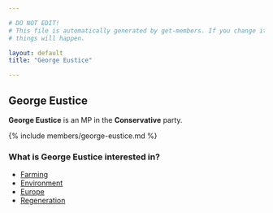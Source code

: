 ```yaml
---

# DO NOT EDIT!
# This file is automatically generated by get-members. If you change it, bad
# things will happen.

layout: default
title: "George Eustice"

---
```


## George Eustice

**George Eustice** is an MP in the **Conservative** party.

{% include members/george-eustice.md %}

### What is George Eustice interested in?


* [Farming](/interests/farming.html)
* [Environment](/interests/environment.html)
* [Europe](/interests/europe.html)
* [Regeneration](/interests/regeneration.html)
